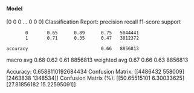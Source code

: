 #### Model
[0 0 0 ... 0 0 0]
Classification Report:
              precision    recall  f1-score   support

           0       0.65      0.89      0.75   5044441
           1       0.71      0.35      0.47   3812372

    accuracy                           0.66   8856813
   macro avg       0.68      0.62      0.61   8856813
weighted avg       0.67      0.66      0.63   8856813

Accuracy: 0.6588110192684434
Confusion Matrix:
[[4486432  558009]
 [2463838 1348534]]
Confusion Matrix (%):
[[50.65515101  6.30033625]
 [27.81856182 15.22595091]]
